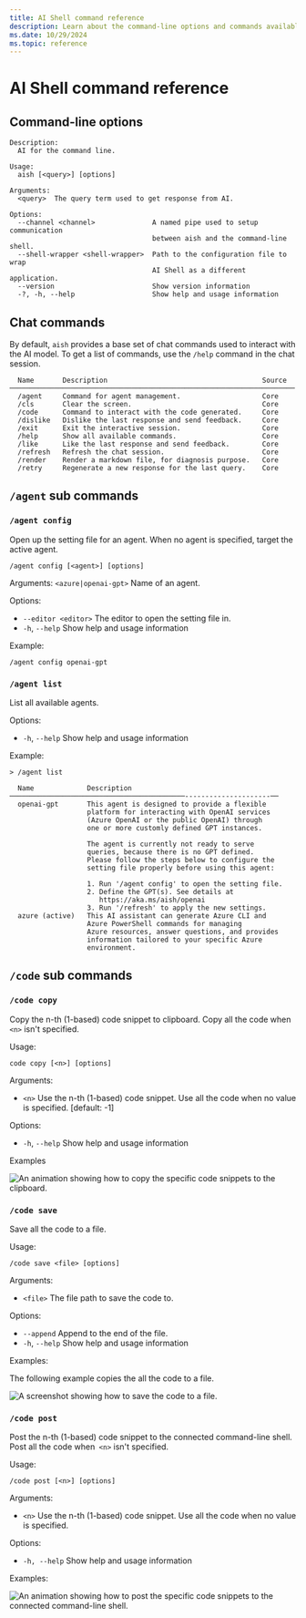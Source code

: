```yaml
---
title: AI Shell command reference
description: Learn about the command-line options and commands available in AI Shell.
ms.date: 10/29/2024
ms.topic: reference
---
```

# AI Shell command reference

## Command-line options

```
Description:
  AI for the command line.

Usage:
  aish [<query>] [options]

Arguments:
  <query>  The query term used to get response from AI.

Options:
  --channel <channel>              A named pipe used to setup communication
                                   between aish and the command-line shell.
  --shell-wrapper <shell-wrapper>  Path to the configuration file to wrap
                                   AI Shell as a different application.
  --version                        Show version information
  -?, -h, --help                   Show help and usage information
```

## Chat commands

By default, `aish` provides a base set of chat commands used to interact with the AI model. To get a
list of commands, use the `/help` command in the chat session.

```
  Name       Description                                      Source
──────────────────────────────────────────────────────────────────────
  /agent     Command for agent management.                    Core
  /cls       Clear the screen.                                Core
  /code      Command to interact with the code generated.     Core
  /dislike   Dislike the last response and send feedback.     Core
  /exit      Exit the interactive session.                    Core
  /help      Show all available commands.                     Core
  /like      Like the last response and send feedback.        Core
  /refresh   Refresh the chat session.                        Core
  /render    Render a markdown file, for diagnosis purpose.   Core
  /retry     Regenerate a new response for the last query.    Core
```

## `/agent` sub commands

### `/agent config`

Open up the setting file for an agent. When no agent is specified, target the active agent.

```
/agent config [<agent>] [options]
```

Arguments: `<azure|openai-gpt>` Name of an agent.

Options:

- `--editor <editor>` The editor to open the setting file in.
- `-h`, `--help` Show help and usage information

Example:

```
/agent config openai-gpt
```

### `/agent list`

List all available agents.

Options:

- `-h`, `--help`  Show help and usage information

Example:

```
> /agent list

  Name             Description
───────────────────────────────────────────---------------------──
  openai-gpt       This agent is designed to provide a flexible
                   platform for interacting with OpenAI services
                   (Azure OpenAI or the public OpenAI) through
                   one or more customly defined GPT instances.

                   The agent is currently not ready to serve
                   queries, because there is no GPT defined.
                   Please follow the steps below to configure the
                   setting file properly before using this agent:

                   1. Run '/agent config' to open the setting file.
                   2. Define the GPT(s). See details at
                      https://aka.ms/aish/openai
                   3. Run '/refresh' to apply the new settings.
  azure (active)   This AI assistant can generate Azure CLI and
                   Azure PowerShell commands for managing
                   Azure resources, answer questions, and provides
                   information tailored to your specific Azure
                   environment.
```

## `/code` sub commands

### `/code copy`

Copy the n-th (1-based) code snippet to clipboard. Copy all the code when `<n>` isn't specified.

Usage:

```
code copy [<n>] [options]
```

Arguments:

- `<n>` Use the n-th (1-based) code snippet. Use all the code when no value is specified.
[default: -1]

Options:

- `-h`, `--help`  Show help and usage information

Examples

![An animation showing how to copy the specific code snippets to the clipboard.][02]

### `/code save`

Save all the code to a file.

Usage:

```
/code save <file> [options]
```

Arguments:

- `<file>`  The file path to save the code to.

Options:

- `--append` Append to the end of the file.
- `-h`, `--help` Show help and usage information

Examples:

The following example copies the all the code to a file.

![A screenshot showing how to save the code to a file.][01]

### `/code post`

Post the n-th (1-based) code snippet to the connected command-line shell. Post all the code
when` <n>` isn't specified.

Usage:

```
/code post [<n>] [options]
```

Arguments:

- `<n>` Use the n-th (1-based) code snippet. Use all the code when no value is specified.

Options:

- `-h, --help` Show help and usage information

Examples:

![An animation showing how to post the specific code snippets to the connected command-line shell.][03]

<!-- TO DO
- Add subcommands and switches for each command.
- Add examples for each subcommand.
-->

[01]: media/CodeSave.png
[02]: media/CodeCopy.gif
[03]: media/CodePost.gif
